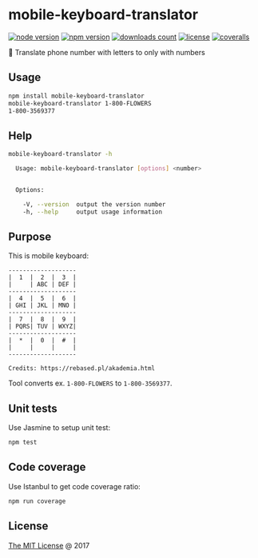 # mobile-keyboard-translator

[![node version](https://img.shields.io/node/v/mobile-keyboard-translator.svg)](https://www.npmjs.com/package/mobile-keyboard-translator)
[![npm version](https://badge.fury.io/js/mobile-keyboard-translator.svg)](https://badge.fury.io/js/mobile-keyboard-translator)
[![downloads count](https://img.shields.io/npm/dt/mobile-keyboard-translator.svg)](https://www.npmjs.com/package/mobile-keyboard-translator)
[![license](https://img.shields.io/npm/l/mobile-keyboard-translator.svg)](https://www.npmjs.com/package/mobile-keyboard-translator)
[![coveralls](https://coveralls.io/repos/github/piecioshka/mobile-keyboard-translator/badge.svg?branch=master)](https://coveralls.io/github/piecioshka/mobile-keyboard-translator?branch=master)

:hammer: Translate phone number with letters to only with numbers

## Usage

```bash
npm install mobile-keyboard-translator
mobile-keyboard-translator 1-800-FLOWERS
1-800-3569377
```

## Help

```bash
mobile-keyboard-translator -h

  Usage: mobile-keyboard-translator [options] <number>


  Options:

    -V, --version  output the version number
    -h, --help     output usage information
```

## Purpose

This is mobile keyboard:

    -------------------
    |  1  |  2  |  3  |
    |     | ABC | DEF |
    -------------------
    |  4  |  5  |  6  |
    | GHI | JKL | MNO |
    -------------------
    |  7  |  8  |  9  |
    | PQRS| TUV | WXYZ|
    -------------------
    |  *  |  0  |  #  |
    |     |     |     |
    -------------------

    Credits: https://rebased.pl/akademia.html

Tool converts ex. `1-800-FLOWERS` to `1-800-3569377`.

## Unit tests

Use Jasmine to setup unit test:

```bash
npm test
```

## Code coverage

Use Istanbul to get code coverage ratio:

```bash
npm run coverage
```

## License

[The MIT License](http://piecioshka.mit-license.org) @ 2017

